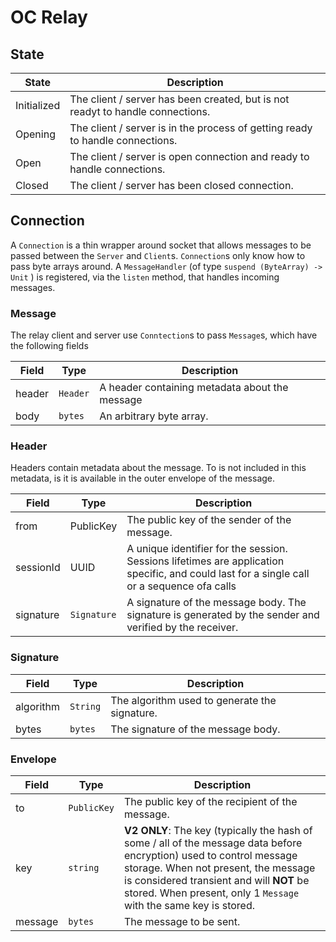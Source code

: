 # OC Relay

## State

| State | Description                                                                    |
|-------|--------------------------------------------------------------------------------|
|Initialized| The client / server has been created, but is not readyt to handle connections. |
|Opening| The client / server is in the process of getting ready to handle connections.  |
|Open| The client / server is open connection and ready to handle connections.        |
|Closed| The client / server has been closed connection.                                |

## Connection

A ```Connection``` is a thin wrapper around socket that allows messages to be 
passed between the ```Server``` and ```Client```s. ```Connection```s only 
know how to pass byte arrays around. A ```MessageHandler``` 
(of type ```suspend (ByteArray) -> Unit``` ) is registered, via the 
```listen``` method, that handles incoming messages. 

### Message

The relay client and server use ```Conntection```s to pass ```Message```s, which 
have the following fields 

|Field| Type         | Description                                    |
|-----|--------------|------------------------------------------------|
|header| ```Header``` | A header containing metadata about the message |
|body| ```bytes``` | An arbitrary byte array.                       |

### Header

Headers contain metadata about the message. To is not included in this metadata, is it is 
available in the outer envelope of the message.

|Field| Type                                                   | Description                                                                                                                                |
|-----|--------------------------------------------------------|--------------------------------------------------------------------------------------------------------------------------------------------|
|from| PublicKey | The public key of the sender of the message.                                                                                               |
|sessionId|UUID| A unique identifier for the session. Sessions lifetimes are application specific, and could last for a single call or a sequence ofa calls |
|signature|```Signature```| A signature of the message body. The signature is generated by the sender and verified by the receiver.                                 |

### Signature
| Field     | Type                                                   | Description                                                                                                                                |
|-----------|--------------------------------------------------------|--------------------------------------------------------------------------------------------------------------------------------------------|
| algorithm | ```String``` | The algorithm used to generate the signature.                                                                                               |
| bytes     |```bytes```| The signature of the message body.                                                                                                 |

### Envelope

| Field     | Type            | Description                                                                                                                                                                                                                                                                      |
|-----------|-----------------|----------------------------------------------------------------------------------------------------------------------------------------------------------------------------------------------------------------------------------------------------------------------------------|
| to        | ```PublicKey``` | The public key of the recipient of the message.                                                                                                                                                                                                                                  |
|key|```string```| **V2 ONLY**: The key (typically the hash of some / all of the message data before encryption) used to control message storage. When not present, the message is considered transient and will **NOT** be stored. When present, only 1 ```Message``` with the same key is stored. |
| message   | ```bytes```     | The message to be sent.                                                                                                                                                                                                                                                          |






